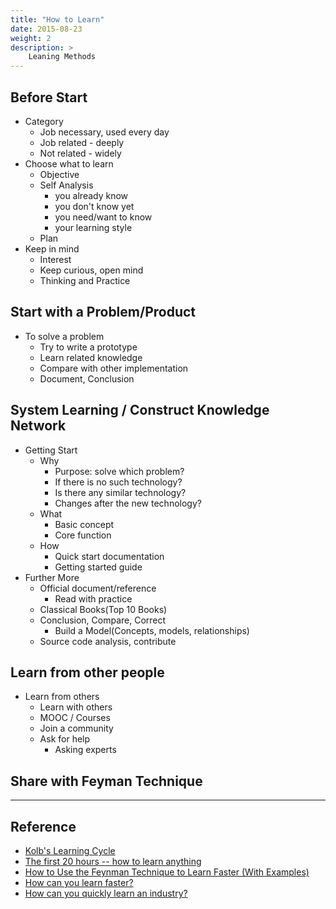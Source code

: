 ```yaml
---
title: "How to Learn"
date: 2015-08-23
weight: 2
description: >
    Leaning Methods
---
```


## Before Start

+ Category
    * Job necessary, used every day
    * Job related - deeply
    * Not related - widely
+ Choose what to learn
    * Objective
    * Self Analysis
        - you already know
        - you don't know yet
        - you need/want to know
        - your learning style
    * Plan
+ Keep in mind
    * Interest
    * Keep curious, open mind
    * Thinking and Practice

## Start with a Problem/Product

+ To solve a problem
    * Try to write a prototype
    * Learn related knowledge
    * Compare with other implementation
    * Document, Conclusion

## System Learning / Construct Knowledge Network

+ Getting Start
    * Why
        - Purpose: solve which problem?
        - If there is no such technology?
        - Is there any similar technology?
        - Changes after the new technology?
    * What
        - Basic concept
        - Core function
    * How
        - Quick start documentation
        - Getting started guide
+ Further More
    * Official document/reference
        - Read with practice
    * Classical Books(Top 10 Books)
    * Conclusion, Compare, Correct
        - Build a Model(Concepts, models, relationships)
    * Source code analysis, contribute

## Learn from other people

+ Learn from others
    * Learn with others
    * MOOC / Courses
    * Join a community
    * Ask for help
        - Asking experts

## Share with Feyman Technique


---

## Reference

+ [Kolb's Learning Cycle](https://www.simplypsychology.org/learning-kolb.html)
+ [The first 20 hours -- how to learn anything](https://book.douban.com/subject/21030587/)
+ [How to Use the Feynman Technique to Learn Faster (With Examples)](https://collegeinfogeek.com/feynman-technique/)
+ [How can you learn faster?](https://www.quora.com/How-can-you-learn-faster)
+ [How can you quickly learn an industry?](https://www.quora.com/How-can-you-quickly-learn-an-industry)